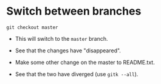 # Switch between branches

```
git checkout master
```

* This will switch to the `master` branch.

* See that the changes have "disappeared".
* Make some other change on the master to README.txt.
* See that the two have diverged (use `gitk --all`).


